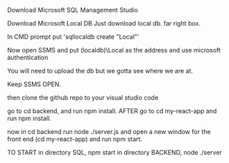 Download Microsoft SQL Management Studio

Download Microsoft Local DB
  Just download local db. far right box.

In CMD prompt put 'sqllocaldb create "Local"'

Now open SSMS and put (localdb)\Local as the address and use microsoft authentication

You will need to upload the db but we gotta see where we are at.

Keep SSMS OPEN.

then clone the github repo to your visual studio code

go to cd backend, and run npm install. AFTER go to cd my-react-app and run npm install.

now in cd backend run node ./server.js and open a new window for the front end (cd my-react-app) and run npm start.

TO START
in directory SQL, npm start
in directory BACKEND, node ./server
